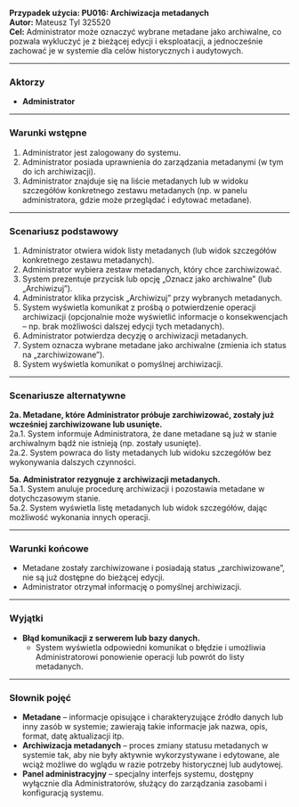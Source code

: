 **Przypadek użycia: PU016: Archiwizacja metadanych**  
**Autor:** Mateusz Tyl 325520 \
**Cel:** Administrator może oznaczyć wybrane metadane jako archiwalne, co pozwala wykluczyć je z bieżącej edycji i eksploatacji, a jednocześnie zachować je w systemie dla celów historycznych i audytowych.

---

### Aktorzy  
- **Administrator**  

---

### Warunki wstępne  
1. Administrator jest zalogowany do systemu.  
2. Administrator posiada uprawnienia do zarządzania metadanymi (w tym do ich archiwizacji).  
3. Administrator znajduje się na liście metadanych lub w widoku szczegółów konkretnego zestawu metadanych (np. w panelu administratora, gdzie może przeglądać i edytować metadane).

---

### Scenariusz podstawowy  
1. Administrator otwiera widok listy metadanych (lub widok szczegółów konkretnego zestawu metadanych).  
2. Administrator wybiera zestaw metadanych, który chce zarchiwizować.  
3. System prezentuje przycisk lub opcję „Oznacz jako archiwalne” (lub „Archiwizuj”).  
4. Administrator klika przycisk „Archiwizuj” przy wybranych metadanych.  
5. System wyświetla komunikat z prośbą o potwierdzenie operacji archiwizacji (opcjonalnie może wyświetlić informacje o konsekwencjach – np. brak możliwości dalszej edycji tych metadanych).  
6. Administrator potwierdza decyzję o archiwizacji metadanych.  
7. System oznacza wybrane metadane jako archiwalne (zmienia ich status na „zarchiwizowane”).  
8. System wyświetla komunikat o pomyślnej archiwizacji.  

---

### Scenariusze alternatywne  
**2a. Metadane, które Administrator próbuje zarchiwizować, zostały już wcześniej zarchiwizowane lub usunięte.**  
2a.1. System informuje Administratora, że dane metadane są już w stanie archiwalnym bądź nie istnieją (np. zostały usunięte).  
2a.2. System powraca do listy metadanych lub widoku szczegółów bez wykonywania dalszych czynności.  

**5a. Administrator rezygnuje z archiwizacji metadanych.**  
5a.1. System anuluje procedurę archiwizacji i pozostawia metadane w dotychczasowym stanie.  
5a.2. System wyświetla listę metadanych lub widok szczegółów, dając możliwość wykonania innych operacji.  

---

### Warunki końcowe  
- Metadane zostały zarchiwizowane i posiadają status „zarchiwizowane”, nie są już dostępne do bieżącej edycji.  
- Administrator otrzymał informację o pomyślnej archiwizacji.  

---

### Wyjątki  
- **Błąd komunikacji z serwerem lub bazy danych.**  
  - System wyświetla odpowiedni komunikat o błędzie i umożliwia Administratorowi ponowienie operacji lub powrót do listy metadanych.  

---

### Słownik pojęć  
- **Metadane** – informacje opisujące i charakteryzujące źródło danych lub inny zasób w systemie; zawierają takie informacje jak nazwa, opis, format, datę aktualizacji itp.  
- **Archiwizacja metadanych** – proces zmiany statusu metadanych w systemie tak, aby nie były aktywnie wykorzystywane i edytowane, ale wciąż możliwe do wglądu w razie potrzeby historycznej lub audytowej.  
- **Panel administracyjny** – specjalny interfejs systemu, dostępny wyłącznie dla Administratorów, służący do zarządzania zasobami i konfiguracją systemu.